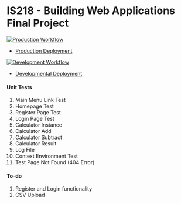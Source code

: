 # IS218 - Building Web Applications Final Project

[![Production Workflow](https://github.com/jll38/IS218_Final/actions/workflows/prod.yml/badge.svg)](https://github.com/jll38/IS218_Final/actions/workflows/prod.yml)

* [Production Deployment](https://jll38-IS218-final.herokuapp.com/)


[![Development Workflow](https://github.com/jll38/IS218_Final/actions/workflows/dev.yml/badge.svg)](https://github.com/jll38/IS218_Final/actions/workflows/dev.yml)

* [Developmental Deployment](https://jll38-IS218-final-dev.herokuapp.com/)

#### Unit Tests
1. Main Menu Link Test
2. Homepage Test
3. Register Page Test
4. Login Page Test
5. Calculator Instance
6. Calculator Add
7. Calculator Subtract
8. Calculator Result
9. Log File
10. Context Environment Test
11. Test Page Not Found (404 Error)

#### To-do
1. Register and Login functionality
2. CSV Upload